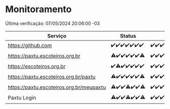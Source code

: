 # Monitoramento

Última verificação: 07/05/2024 20:06:00 -03

|Serviço|Status|Últimas 24h|
|---|---|---|
|https://github.com|<span title="2024-04-30: OK=24">✔️</span><span title="2024-05-01: OK=24">✔️</span><span title="2024-05-02: OK=24">✔️</span><span title="2024-05-03: OK=24">✔️</span><span title="2024-05-04: OK=24">✔️</span><span title="2024-05-05: OK=24">✔️</span><span title="2024-05-06: OK=23">✔️</span>|<span title="06/05/2024 20:06:00 -03 : 200">✔️</span><span title="06/05/2024 21:30:00 -03 : 200">✔️</span><span title="06/05/2024 22:45:00 -03 : 200">✔️</span><span title="06/05/2024 23:25:00 -03 : 200">✔️</span><span title="07/05/2024 00:08:00 -03 : 200">✔️</span><span title="07/05/2024 01:08:00 -03 : 200">✔️</span><span title="07/05/2024 02:08:00 -03 : 200">✔️</span><span title="07/05/2024 03:09:00 -03 : 200">✔️</span><span title="07/05/2024 04:09:00 -03 : 200">✔️</span><span title="07/05/2024 05:09:00 -03 : 200">✔️</span><span title="07/05/2024 06:07:00 -03 : 200">✔️</span><span title="07/05/2024 07:07:00 -03 : 200">✔️</span><span title="07/05/2024 08:06:00 -03 : 200">✔️</span><span title="07/05/2024 09:11:00 -03 : 200">✔️</span><span title="07/05/2024 10:06:00 -03 : 200">✔️</span><span title="07/05/2024 11:06:00 -03 : 200">✔️</span><span title="07/05/2024 12:06:00 -03 : 200">✔️</span><span title="07/05/2024 13:07:00 -03 : 200">✔️</span><span title="07/05/2024 14:05:00 -03 : 200">✔️</span><span title="07/05/2024 15:08:00 -03 : 200">✔️</span><span title="07/05/2024 16:04:00 -03 : 200">✔️</span><span title="07/05/2024 17:05:00 -03 : 200">✔️</span><span title="07/05/2024 18:06:00 -03 : 200">✔️</span><span title="07/05/2024 19:03:00 -03 : 200">✔️</span><span title="07/05/2024 20:06:00 -03 : 200">✔️</span>|
|https://paxtu.escoteiros.org.br|<span title="2024-04-30: OK=23, Falhas=1">⚠️</span><span title="2024-05-01: OK=24">✔️</span><span title="2024-05-02: OK=24">✔️</span><span title="2024-05-03: OK=24">✔️</span><span title="2024-05-04: OK=24">✔️</span><span title="2024-05-05: OK=24">✔️</span><span title="2024-05-06: OK=22, Falhas=1">⚠️</span>|<span title="06/05/2024 20:06:00 -03 : 200">✔️</span><span title="06/05/2024 21:30:00 -03 : 200">✔️</span><span title="06/05/2024 22:45:00 -03 : 200">✔️</span><span title="06/05/2024 23:25:00 -03 : 200">✔️</span><span title="07/05/2024 00:08:00 -03 : 200">✔️</span><span title="07/05/2024 01:08:00 -03 : 200">✔️</span><span title="07/05/2024 02:08:00 -03 : 200">✔️</span><span title="07/05/2024 03:09:00 -03 : 200">✔️</span><span title="07/05/2024 04:09:00 -03 : 200">✔️</span><span title="07/05/2024 05:09:00 -03 : 200">✔️</span><span title="07/05/2024 06:07:00 -03 : 200">✔️</span><span title="07/05/2024 07:07:00 -03 : 200">✔️</span><span title="07/05/2024 08:06:00 -03 : 200">✔️</span><span title="07/05/2024 09:11:00 -03 : 200">✔️</span><span title="07/05/2024 10:06:00 -03 : 200">✔️</span><span title="07/05/2024 11:06:00 -03 : 200">✔️</span><span title="07/05/2024 12:06:00 -03 : 200">✔️</span><span title="07/05/2024 13:07:00 -03 : 200">✔️</span><span title="07/05/2024 14:05:00 -03 : 200">✔️</span><span title="07/05/2024 15:08:00 -03 : 200">✔️</span><span title="07/05/2024 16:04:00 -03 : 200">✔️</span><span title="07/05/2024 17:05:00 -03 : 200">✔️</span><span title="07/05/2024 18:06:00 -03 : 200">✔️</span><span title="07/05/2024 19:03:00 -03 : 200">✔️</span><span title="07/05/2024 20:06:00 -03 : 200">✔️</span>|
|https://escoteiros.org.br|<span title="2024-04-30: OK=24">✔️</span><span title="2024-05-01: OK=23, Falhas=1">⚠️</span><span title="2024-05-02: OK=24">✔️</span><span title="2024-05-03: OK=24">✔️</span><span title="2024-05-04: OK=24">✔️</span><span title="2024-05-05: OK=24">✔️</span><span title="2024-05-06: OK=23">✔️</span>|<span title="06/05/2024 20:06:00 -03 : 200">✔️</span><span title="06/05/2024 21:31:00 -03 : 200">✔️</span><span title="06/05/2024 22:45:00 -03 : 200">✔️</span><span title="06/05/2024 23:25:00 -03 : 200">✔️</span><span title="07/05/2024 00:08:00 -03 : 200">✔️</span><span title="07/05/2024 01:08:00 -03 : 200">✔️</span><span title="07/05/2024 02:08:00 -03 : 200">✔️</span><span title="07/05/2024 03:09:00 -03 : 200">✔️</span><span title="07/05/2024 04:09:00 -03 : 200">✔️</span><span title="07/05/2024 05:09:00 -03 : 200">✔️</span><span title="07/05/2024 06:07:00 -03 : 200">✔️</span><span title="07/05/2024 07:07:00 -03 : 200">✔️</span><span title="07/05/2024 08:06:00 -03 : 200">✔️</span><span title="07/05/2024 09:11:00 -03 : 200">✔️</span><span title="07/05/2024 10:06:00 -03 : 200">✔️</span><span title="07/05/2024 11:06:00 -03 : 200">✔️</span><span title="07/05/2024 12:06:00 -03 : 200">✔️</span><span title="07/05/2024 13:07:00 -03 : 200">✔️</span><span title="07/05/2024 14:05:00 -03 : 200">✔️</span><span title="07/05/2024 15:08:00 -03 : 200">✔️</span><span title="07/05/2024 16:04:00 -03 : 200">✔️</span><span title="07/05/2024 17:05:00 -03 : 200">✔️</span><span title="07/05/2024 18:06:00 -03 : 200">✔️</span><span title="07/05/2024 19:03:00 -03 : 200">✔️</span><span title="07/05/2024 20:06:00 -03 : 200">✔️</span>|
|https://paxtu.escoteiros.org.br/paxtu|<span title="2024-04-30: OK=23, Falhas=1">⚠️</span><span title="2024-05-01: OK=24">✔️</span><span title="2024-05-02: OK=24">✔️</span><span title="2024-05-03: OK=24">✔️</span><span title="2024-05-04: OK=24">✔️</span><span title="2024-05-05: OK=24">✔️</span><span title="2024-05-06: OK=22, Falhas=1">⚠️</span>|<span title="06/05/2024 20:06:00 -03 : 200">✔️</span><span title="06/05/2024 21:31:00 -03 : 200">✔️</span><span title="06/05/2024 22:45:00 -03 : 200">✔️</span><span title="06/05/2024 23:25:00 -03 : 200">✔️</span><span title="07/05/2024 00:08:00 -03 : 200">✔️</span><span title="07/05/2024 01:08:00 -03 : 200">✔️</span><span title="07/05/2024 02:08:00 -03 : 200">✔️</span><span title="07/05/2024 03:09:00 -03 : 200">✔️</span><span title="07/05/2024 04:09:00 -03 : 200">✔️</span><span title="07/05/2024 05:09:00 -03 : 200">✔️</span><span title="07/05/2024 06:07:00 -03 : 200">✔️</span><span title="07/05/2024 07:07:00 -03 : 200">✔️</span><span title="07/05/2024 08:06:00 -03 : 200">✔️</span><span title="07/05/2024 09:11:00 -03 : 200">✔️</span><span title="07/05/2024 10:06:00 -03 : 200">✔️</span><span title="07/05/2024 11:06:00 -03 : 200">✔️</span><span title="07/05/2024 12:06:00 -03 : 200">✔️</span><span title="07/05/2024 13:07:00 -03 : 200">✔️</span><span title="07/05/2024 14:05:00 -03 : 200">✔️</span><span title="07/05/2024 15:08:00 -03 : 200">✔️</span><span title="07/05/2024 16:04:00 -03 : 200">✔️</span><span title="07/05/2024 17:05:00 -03 : 200">✔️</span><span title="07/05/2024 18:06:00 -03 : 200">✔️</span><span title="07/05/2024 19:03:00 -03 : 200">✔️</span><span title="07/05/2024 20:06:00 -03 : 200">✔️</span>|
|https://paxtu.escoteiros.org.br/meupaxtu|<span title="2024-04-30: OK=23, Falhas=1">⚠️</span><span title="2024-05-01: OK=24">✔️</span><span title="2024-05-02: OK=24">✔️</span><span title="2024-05-03: OK=22, Falhas=2">⚠️</span><span title="2024-05-04: OK=24">✔️</span><span title="2024-05-05: OK=24">✔️</span><span title="2024-05-06: OK=22, Falhas=1">⚠️</span>|<span title="06/05/2024 20:06:00 -03 : 200">✔️</span><span title="06/05/2024 21:31:00 -03 : 200">✔️</span><span title="06/05/2024 22:45:00 -03 : 200">✔️</span><span title="06/05/2024 23:25:00 -03 : 200">✔️</span><span title="07/05/2024 00:08:00 -03 : 200">✔️</span><span title="07/05/2024 01:08:00 -03 : 200">✔️</span><span title="07/05/2024 02:08:00 -03 : 200">✔️</span><span title="07/05/2024 03:09:00 -03 : 200">✔️</span><span title="07/05/2024 04:09:00 -03 : 200">✔️</span><span title="07/05/2024 05:09:00 -03 : 200">✔️</span><span title="07/05/2024 06:07:00 -03 : 200">✔️</span><span title="07/05/2024 07:07:00 -03 : 200">✔️</span><span title="07/05/2024 08:06:00 -03 : 200">✔️</span><span title="07/05/2024 09:11:00 -03 : 200">✔️</span><span title="07/05/2024 10:06:00 -03 : 200">✔️</span><span title="07/05/2024 11:06:00 -03 : 200">✔️</span><span title="07/05/2024 12:06:00 -03 : 200">✔️</span><span title="07/05/2024 13:07:00 -03 : 200">✔️</span><span title="07/05/2024 14:05:00 -03 : 200">✔️</span><span title="07/05/2024 15:08:00 -03 : 200">✔️</span><span title="07/05/2024 16:04:00 -03 : 200">✔️</span><span title="07/05/2024 17:05:00 -03 : 200">✔️</span><span title="07/05/2024 18:06:00 -03 : 200">✔️</span><span title="07/05/2024 19:03:00 -03 : 200">✔️</span><span title="07/05/2024 20:06:00 -03 : 0">❌</span>|
|Paxtu Login|<span title="2024-04-30: OK=23, Falhas=1">⚠️</span><span title="2024-05-01: OK=24">✔️</span><span title="2024-05-02: OK=24">✔️</span><span title="2024-05-03: OK=22, Falhas=2">⚠️</span><span title="2024-05-04: OK=24">✔️</span><span title="2024-05-05: OK=24">✔️</span><span title="2024-05-06: OK=22, Falhas=1">⚠️</span>|<span title="06/05/2024 20:06:00 -03 : 200">✔️</span><span title="06/05/2024 21:31:00 -03 : 200">✔️</span><span title="06/05/2024 22:45:00 -03 : 200">✔️</span><span title="06/05/2024 23:25:00 -03 : 200">✔️</span><span title="07/05/2024 00:08:00 -03 : 200">✔️</span><span title="07/05/2024 01:08:00 -03 : 200">✔️</span><span title="07/05/2024 02:08:00 -03 : 200">✔️</span><span title="07/05/2024 03:09:00 -03 : 200">✔️</span><span title="07/05/2024 04:09:00 -03 : 200">✔️</span><span title="07/05/2024 05:09:00 -03 : 200">✔️</span><span title="07/05/2024 06:07:00 -03 : 200">✔️</span><span title="07/05/2024 07:07:00 -03 : 200">✔️</span><span title="07/05/2024 08:06:00 -03 : 200">✔️</span><span title="07/05/2024 09:11:00 -03 : 200">✔️</span><span title="07/05/2024 10:06:00 -03 : 200">✔️</span><span title="07/05/2024 11:06:00 -03 : 200">✔️</span><span title="07/05/2024 12:06:00 -03 : 200">✔️</span><span title="07/05/2024 13:07:00 -03 : 200">✔️</span><span title="07/05/2024 14:05:00 -03 : 200">✔️</span><span title="07/05/2024 15:08:00 -03 : 200">✔️</span><span title="07/05/2024 16:04:00 -03 : 200">✔️</span><span title="07/05/2024 17:05:00 -03 : 200">✔️</span><span title="07/05/2024 18:06:00 -03 : 200">✔️</span><span title="07/05/2024 19:03:00 -03 : 200">✔️</span><span title="07/05/2024 20:06:00 -03 : 200">✔️</span>|
